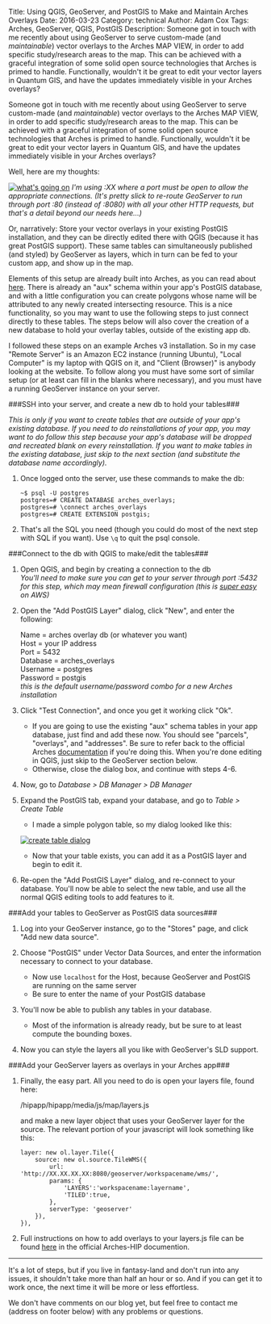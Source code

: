 Title: Using QGIS, GeoServer, and PostGIS to Make and Maintain Arches Overlays
Date: 2016-03-23
Category: technical
Author: Adam Cox
Tags: Arches, GeoServer, QGIS, PostGIS
Description: Someone got in touch with me recently about using GeoServer to serve custom-made (and _maintainable_) vector overlays to the Arches MAP VIEW, in order to add specific study/research areas to the map. This can be achieved with a graceful integration of some solid open source technologies that Arches is primed to handle. Functionally, wouldn't it be great to edit your vector layers in Quantum GIS, and have the updates immediately visible in your Arches overlays?

Someone got in touch with me recently about using GeoServer to serve custom-made (and _maintainable_) vector overlays to the Arches MAP VIEW, in order to add specific study/research areas to the map. This can be achieved with a graceful integration of some solid open source technologies that Arches is primed to handle. Functionally, wouldn't it be great to edit your vector layers in Quantum GIS, and have the updates immediately visible in your Arches overlays?

Well, here are my thoughts: 

[![what's going on](https://s3-us-west-2.amazonaws.com/legiongis.com/img/qgis-geoserver-postgis-arches.png)](	
https://s3-us-west-2.amazonaws.com/legiongis.com/img/qgis-geoserver-postgis-arches.png)
_I'm using :XX where a port must be open to allow the appropriate connections. (It's pretty slick to re-route GeoServer to run through port :80 (instead of :8080) with all your other HTTP requests, but that's a detail beyond our needs here...)_

Or, narratively: Store your vector overlays in your existing PostGIS installation, and they can be directly edited there with QGIS (because it has great PostGIS support). These same tables can simultaneously published (and styled) by GeoServer as layers, which in turn can be fed to your custom app, and show up in the map.

Elements of this setup are already built into Arches, as you can read about [here](http://arches-hip.readthedocs.org/en/latest/loading-data/#optional-gis-layers-for-administrative-areas). There is already an "aux" schema within your app's PostGIS database, and with a little configuration you can create polygons whose name will be attributed to any newly created intersecting resource. This is a nice functionality, so you may want to use the following steps to just connect directly to these tables. The steps below will also cover the creation of a new database to hold your overlay tables, outside of the existing app db.

I followed these steps on an example Arches v3 installation. So in my case "Remote Server" is an Amazon EC2 instance (running Ubuntu), "Local Computer" is my laptop with QGIS on it, and "Client (Browser)" is anybody looking at the website. To follow along you must have some sort of similar setup (or at least can fill in the blanks where necessary), and you must have a running GeoServer instance on your server.

###SSH into your server, and create a new db to hold your tables###

_This is only if you want to create tables that are outside of your app's existing database. If you need to do reinstallations of your app, you may want to do follow this step because your app's database will be dropped and recreated blank on every reinstallation. If you want to make tables in the existing database, just skip to the next section (and substitute the database name accordingly)._

1.  Once logged onto the server, use these commands to make the db:

        ~$ psql -U postgres
        postgres=# CREATE DATABASE arches_overlays;
        postgres=# \connect arches_overlays
        postgres=# CREATE EXTENSION postgis;

2.  That's all the SQL you need (though you could do most of the next step with SQL if you want). Use `\q` to quit the psql console.
    
###Connect to the db with QGIS to make/edit the tables###

1.  Open QGIS, and begin by creating a connection to the db<br>_You'll need to make sure you can get to your server through port :5432 for this step, which may mean firewall configuration (this is [super easy](http://docs.aws.amazon.com/AmazonVPC/latest/GettingStartedGuide/getting-started-create-security-group.html) on AWS)_

3.  Open the "Add PostGIS Layer" dialog, click "New", and enter the following:

    Name = arches overlay db (or whatever you want)<br>
    Host = your IP address<br>
    Port = 5432<br>
    Database = arches_overlays<br>
    Username = postgres<br>
    Password = postgis<br>
    _this is the default username/password combo for a new Arches installation_
    
4.  Click "Test Connection", and once you get it working click "Ok".

    +  If you are going to use the existing "aux" schema tables in your app database, just find and add these now. You should see "parcels", "overlays", and "addresses". Be sure to refer back to the official Arches [documentation](http://arches-hip.readthedocs.org/en/latest/loading-data/#optional-gis-layers-for-administrative-areas) if you're doing this. When you're done editing in QGIS, just skip to the GeoServer section below.
    +  Otherwise, close the dialog box, and continue with steps 4-6.

5.  Now, go to _Database > DB Manager > DB Manager_

6.  Expand the PostGIS tab, expand your database, and go to _Table > Create Table_

    +  I made a simple polygon table, so my dialog looked like this:
    
    [![create table dialog](https://s3-us-west-2.amazonaws.com/legiongis.com/img/make_postgis_table_qgis.png)](https://s3-us-west-2.amazonaws.com/legiongis.com/img/make_postgis_table_qgis.png)
    
    +  Now that your table exists, you can add it as a PostGIS layer and begin to edit it.
    
7.  Re-open the "Add PostGIS Layer" dialog, and re-connect to your database.  You'll now be able to select the new table, and use all the normal QGIS editing tools to add features to it.

###Add your tables to GeoServer as PostGIS data sources###

1.  Log into your GeoServer instance, go to the "Stores" page, and click "Add new data source".

2.  Choose "PostGIS" under Vector Data Sources, and enter the information necessary to connect to your database.

    +  Now use `localhost` for the Host, because GeoServer and PostGIS are running on the same server
    +  Be sure to enter the name of your PostGIS database
    
3.  You'll now be able to publish any tables in your database.

    +  Most of the information is already ready, but be sure to at least compute the bounding boxes.
    
4.  Now you can style the layers all you like with GeoServer's SLD support.

###Add your GeoServer layers as overlays in your Arches app###

1.  Finally, the easy part. All you need to do is open your layers file, found here:
    
    /hipapp/hipapp/media/js/map/layers.js
    
    and make a new layer object that uses your GeoServer layer for the source. The relevant portion of your javascript will look something like this:
    
        layer: new ol.layer.Tile({
            source: new ol.source.TileWMS({
                url: 'http://XX.XX.XX.XX:8080/geoserver/workspacename/wms/',
                params: {
                    'LAYERS':'workspacename:layername',
                    'TILED':true,
                },
                serverType: 'geoserver'
            }),
        }),
    
2.  Full instructions on how to add overlays to your layers.js file can be found [here](http://arches-hip.readthedocs.org/en/latest/customization/#overlays) in the official Arches-HIP documention.
    
---

It's a lot of steps, but if you live in fantasy-land and don't run into any issues, it shouldn't take more than half an hour or so. And if you can get it to work once, the next time it will be more or less effortless.

We don't have comments on our blog yet, but feel free to contact me (address on footer below) with any problems or questions.  